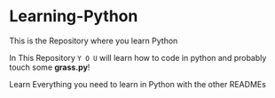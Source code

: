 # Learning-Python
This is the Repository where you learn Python

In This Repository `Y O U` will learn how to code in python and probably touch some **grass.py**!

Learn Everything you need to learn in Python with the other READMEs
